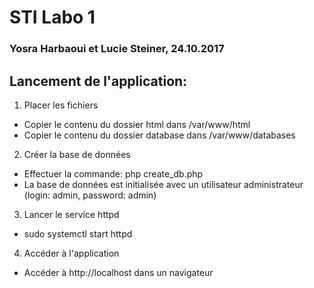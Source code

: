 # STI Labo 1 #
### Yosra Harbaoui et Lucie Steiner, 24.10.2017 ###

## Lancement de l'application: ## 

1. Placer les fichiers

- Copier le contenu du dossier html dans /var/www/html
- Copier le contenu du dossier database dans /var/www/databases

2. Créer la base de données

- Effectuer la commande: php create_db.php
- La base de données est initialisée avec un utilisateur administrateur (login: admin, password: admin)

3. Lancer le service httpd

- sudo systemctl start httpd

4. Accéder à l'application

- Accéder à http://localhost dans un navigateur
